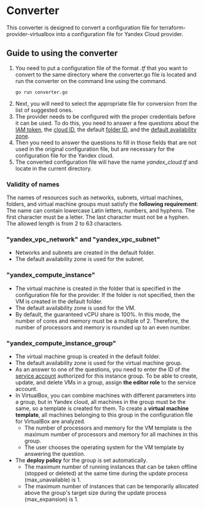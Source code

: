 # Converter
This converter is designed to convert a configuration file for terraform-provider-virtualbox into a configuration file for Yandex Cloud provider.
## Guide to using the converter
1. You need to put a configuration file of the format *.tf* that you want to convert to the same directory where the converter.go file is located and run the converter on the command line using the command.
    ```
    go run converter.go
    ```
2. Next, you will need to select the appropriate file for conversion from the list of suggested ones.
3. The provider needs to be configured with the proper credentials before it can be used. To do this, you need to answer a few questions about the [IAM token](https://yandex.cloud/en/docs/iam/operations/iam-token/create "About IAM token"), the [cloud ID](https://yandex.cloud/ru/docs/resource-manager/operations/cloud/get-id#console_1 "About cloud ID"), the default [folder ID](https://yandex.cloud/ru/docs/resource-manager/operations/folder/get-id#api_1 "About folder ID"), and the [default availability zone](https://yandex.cloud/en/docs/overview/concepts/geo-scope "About availability zones").
4. Then you need to answer the questions to fill in those fields that are not used in the original configuration file, but are necessary for the configuration file for the Yandex cloud.
5. The converted configuration file will have the name *yandex_cloud.tf* and locate in the current directory.
### Validity of names
The names of resources such as networks, subnets, virtual machines, folders, and virtual machine groups must satisfy the **following requirement**:\
The name can contain lowercase Latin letters, numbers, and hyphens. The first character must be a letter. The last character must not be a hyphen. The allowed length is from 2 to 63 characters.
### "yandex_vpc_network" and "yandex_vpc_subnet"
* Networks and subnets are created in the default folder. 
* The default availability zone is used for the subnet.
### "yandex_compute_instance"
* The virtual machine is created in the folder that is specified in the configuration file for the provider. If the folder is not specified, then the VM is created in the default folder.
* The default availability zone is used for the VM.
* By default, the guaranteed vCPU share is 100%. In this mode, the number of cores and memory must be a multiple of 2. Therefore, the number of processors and memory is rounded up to an even number.
### "yandex_compute_instance_group"
* The virtual machine group is created in the default folder.
* The default availability zone is used for the virtual machine group.
* As an answer to one of the questions, you need to enter the ID of the [service account](https://yandex.cloud/ru/docs/iam/concepts/users/service-accounts "About service accounts") authorized for this instance group. To be able to create, update, and delete VMs in a group, assign **the editor role** to the service account.
* In VirtualBox, you can combine machines with different parameters into a group, but in Yandex cloud, all machines in the group must be the same, so a template is created for them. To create a **virtual machine template**, all machines belonging to this group in the configuration file for VirtualBox are analyzed.
    - The number of processors and memory for the VM template is the maximum number of processors and memory for all machines in this group.
    - The user chooses the operating system for the VM template by answering the question.
* The **deploy policy** for the group is set automatically.
    - The maximum number of running instances that can be taken offline (stopped or deleted) at the same time
during the update process (max_unavailable) is 1.
    - The maximum number of instances that can be temporarily allocated above the group's target size
during the update process (max_expansion) is 1.

